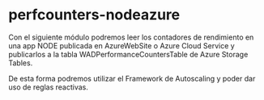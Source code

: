 perfcounters-nodeazure
======================


Con el siguiente módulo podremos leer los contadores de rendimiento en una app NODE publicada en AzureWebSite o Azure Cloud Service y publicarlos a la tabla WADPerformanceCountersTable de Azure Storage Tables.

De esta forma podremos utilizar el Framework de Autoscaling y poder dar uso de reglas reactivas.



